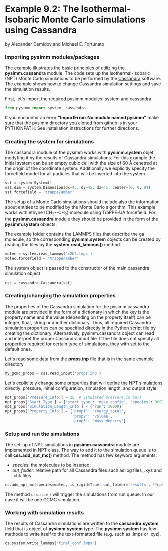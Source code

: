 Example 9.2: The Isothermal-Isobaric Monte Carlo simulations using Cassandra
============================================================================
by Alexander Demidov and Michael E. Fortunato

### Importing pysimm modules/packages

The example illustrates the basic principles of utilizing the **pysimm.cassandra** module. The code sets up the Isothermal-Isobaric (NPT) Monte Carlo simulations to be performed by the [Cassandra](https://cassandra.nd.edu) software. The example shows how to change Cassandra simulation settings and save the simulation results.

First, let's import the required pysimm modules: system and cassandra

```python
from pysimm import system, cassandra
```

If you encounter an error **"ImportError: No module named pysimm"** make sure that the pysimm directory you cloned from github is in your PYTHONPATH. See installation instructions for further directions.

### Creating the system for simulations

The cassandra module of the pysimm works with **pysimm.system** objet modyfing it by the results of Cassandra simulations. For this example the initial system can be an empty cubic cell with the size of 60 &#8491; cenetred at the origin of the coordinate system. Additionally we explicitly specify the forcefield model for all particles that will be inserted into the system.

```python
sst = system.System()
sst.dim = system.Dimension(dx=45, dy=45, dz=45, center=[0, 0, 0])
sst.forcefield = 'trappe/amber'
```

The setup of a Monte Carlo simulations should include also the information about entities to be modified by the Monte Carlo algorithm. This example works with  ethyne (CH<sub>2</sub>--CH<sub>2</sub>) molecule using TraPPE-UA forcefield. For the **pysimm.cassandra** module they should be provided in the form of the **pysimm.system** objects.

The example folder contains the LAMMPS files that describe the ga molecule, so the corresponding  **pysimm.system** objects can be created by reading the files by the **system.read_lammps()** method.

```python
molec = system.read_lammps('c2h4.lmps')
molec.forcefield = 'trappe/amber'
```

The system object is passed to the constructor of the main cassandra simulation object 

```python
css = cassandra.Cassandra(sst)
```

### Creating/changing the simulation properties

The properties of the Cassandra simulation for the pysimm.cassandra module are provided in the form of a dictionary in which the key is the property name and the value (depending on the property itself) can be integer, float, string or another dictionary. Thus, all required Cassandra simulation properties can be specified directly in the Python script file by creating the dictionary. Alternatively, pysimm.cassandra object can read and interpret the proper Cassandra input file. If the file does not specify all properties required for certain type of simulations, they with set to the default ones.

Let's read some data from the **props.inp** file that is in the same example directory

```python
my_gcmc_props = css.read_input('props.inp')
```

Let's explicitely change some properties that will define the NPT simulations directly: pressure, initial configuration, simulation length, and output style:
```python
npt_props['Pressure_Info'] = 25  # Simulated pressure in bars
npt_props['Start_Type'] = {'start_type': 'make_config', 'species': 300}
npt_props['Simulation_Length_Info'] = {'run': 10000}
npt_props['Property_Info'] = {'prop1': 'energy_total',
                              'prop2': 'volume',
                              'prop3': 'mass_density'}
```

### Setup and run the simulations

The set-up of NPT simulations in **pysimm.cassandra** module are implemented in NPT class. The way to add it to the simulation queue is to call **css.add_npt_mc()** method. The method has few keyword arguments:
* *species*: the molecules to be inserted;
* *out_folder*: relative path for all Cassandra files such as log files, .xyz and .chk files

```python
cs.add_npt_mc(species=molec, is_rigid=True, out_folder='results', **npt_props)
```

The method `css.run()` will trigger the simulations from run queue. In our case it will be one GCMC simulation.


### Working with simulation results

The results of Cassandra simulations are written to the **cassandra.system** field that is object of **pysimm.system** type.  The **pysimm.system** has few methods to write itself to the text-formatted file (e.g. such as .lmps or .xyz).


```python
cs.system.write_lammps('final_conf.lmps')
```
